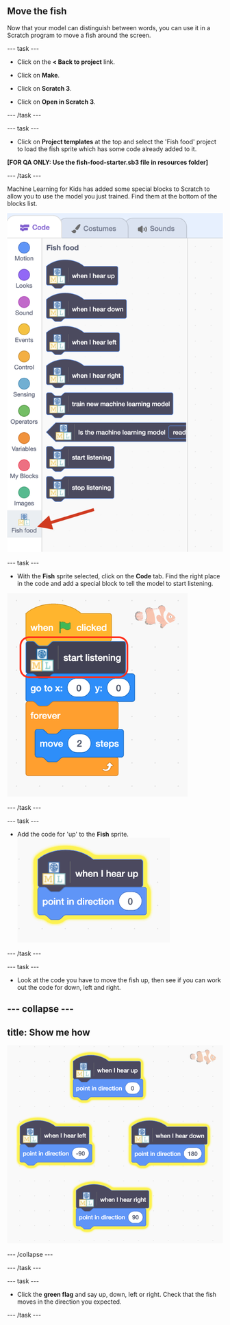 ## Move the fish

Now that your model can distinguish between words, you can use it in a Scratch program to move a fish around the screen.

--- task ---
+ Click on the **< Back to project** link.

+ Click on **Make**.

+ Click on **Scratch 3**.

+ Click on **Open in Scratch 3**.

--- /task ---

--- task ---
+ Click on **Project templates** at the top and select the 'Fish food' project to load the fish sprite which has some code already added to it. 

**[FOR QA ONLY: Use the fish-food-starter.sb3 file in resources folder]**

--- /task ---

Machine Learning for Kids has added some special blocks to Scratch to allow you to use the model you just trained. Find them at the bottom of the blocks list.

![A list of new blocks created by ML4K](images/new-blocks.png)


--- task ---

+ With the **Fish** sprite selected, click on the **Code** tab. Find the right place in the code and add a special block to tell the model to start listening. 

![Scratch code: Add a 'start listening' block to the fish after when flag clicked](images/start-listening.png)

--- /task ---

--- task ---

+ Add the code for 'up' to the **Fish** sprite. 
![Scratch code: when I hear up, point in direction 0](images/starter-code.png)

--- /task ---

--- task ---

+ Look at the code you have to move the fish up, then see if you can work out the code for down, left and right.

--- collapse ---
---
title: Show me how
---

![Scratch code: When I hear left, point in direction -90 / right: 90 / down: 180](images/finished-code.png)

--- /collapse ---

--- /task ---

--- task ---
+ Click the **green flag** and say up, down, left or right. Check that the fish moves in the direction you expected. 

--- /task ---






